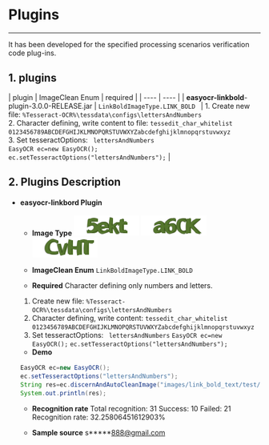 # Plugins
_____________

It has been developed for the specified processing scenarios verification code plug-ins.

## 1. plugins

| plugin | ImageClean Enum | required |
| ---- | ---- | 
| **easyocr-linkbold**-plugin-3.0.0-RELEASE.jar  | `LinkBoldImageType.LINK_BOLD ` | 1. Create new file: `%Tesseract-OCR%\tessdata\configs\lettersAndNumbers` <br/> 2. Character defining, write content to file: `tessedit_char_whitelist 0123456789ABCDEFGHIJKLMNOPQRSTUVWXYZabcdefghijklmnopqrstuvwxyz`  <br/> 3. Set tesseractOptions: ` lettersAndNumbers` <br/> `EasyOCR ec=new EasyOCR();` <br/>	`ec.setTesseractOptions("lettersAndNumbers");`  |


## 2. Plugins Description
 - #### easyocr-linkbord Plugin
 
   - **Image Type**
   ![linkbord CAPTCHA](example_image/linkbold/plugin_linkbord1.png) ![linkbord CAPTCHA](example_image/linkbold/plugin_linkbord2.png) ![linkbord CAPTCHA](example_image/linkbold/plugin_linkbord3.png)
   
   - **ImageClean Enum**
   `LinkBoldImageType.LINK_BOLD`

   - **Required**
    Character defining only numbers and letters.
    1. Create new file: 
    `%Tesseract-OCR%\tessdata\configs\lettersAndNumbers` 
    2.  Character defining, write content: `tessedit_char_whitelist 0123456789ABCDEFGHIJKLMNOPQRSTUVWXYZabcdefghijklmnopqrstuvwxyz`  
    3.  Set tesseractOptions: ` lettersAndNumbers` 
    `EasyOCR ec=new EasyOCR();` 
   	`ec.setTesseractOptions("lettersAndNumbers");`  

   - **Demo**
   ```JAVA
   EasyOCR ec=new EasyOCR();
   ec.setTesseractOptions("lettersAndNumbers");
   String res=ec.discernAndAutoCleanImage("images/link_bold_text/test/dk3d.png", LinkBoldImageType.LINK_BOLD).replace(" ", "");
   System.out.println(res);
   ```

   - **Recognition rate**
    Total recognition: 31
    Success: 10
    Failed: 21
    Recognition rate: 32.25806451612903%
  
   - **Sample source**
   s\*\*\*\*\*888@gmail.com
